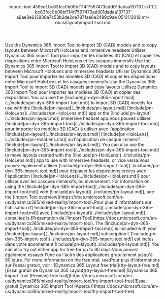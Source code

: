 <?xml version="1.0" encoding="UTF-8"?>
<xliff xmlns:logoport="urn:logoport:xliffeditor:xliff-extras:1.0" xmlns:tilt="urn:logoport:xliffeditor:tilt-non-translatables:1.0" xmlns:xsi="http://www.w3.org/2001/XMLSchema-instance" xmlns="urn:oasis:names:tc:xliff:document:1.2" xmlns:xliffext="urn:microsoft:content:schema:xliffextensions" version="1.2" xsi:schemaLocation="urn:oasis:names:tc:xliff:document:1.2 xliff-core-1.2-transitional.xsd">
  <file datatype="xml" source-language="en-US" original="import-tool.md" target-language="fr-FR">
    <header>
      <tool tool-company="Microsoft" tool-version="1.0-7889195" tool-name="mdxliff" tool-id="mdxliff"/>
      <xliffext:skl_file_name>import-tool.459eaf.bc83fcc0b08bf114f7597473add01dadaa137137.skl</xliffext:skl_file_name>
      <xliffext:version>1.2</xliffext:version>
      <xliffext:ms.openlocfilehash>bc83fcc0b08bf114f7597473add01dadaa137137</xliffext:ms.openlocfilehash>
      <xliffext:ms.sourcegitcommit>a9ae3e613938a7c53b2de2ce787fae6a3499c9ae</xliffext:ms.sourcegitcommit>
      <xliffext:ms.lasthandoff>05/21/2019</xliffext:ms.lasthandoff>
      <xliffext:ms.openlocfilepath>mr-docs\layout\import-tool.md</xliffext:ms.openlocfilepath>
    </header>
    <body>
      <group extype="content" id="content">
        <trans-unit xml:space="preserve" translate="yes" id="101" restype="x-metadata">
          <source>Use the Dynamics 365 Import Tool to import 3D (CAD) models and to copy layouts between Microsoft HoloLens and immersive headsets</source>
        <target logoport:matchpercent="101" state="translated" state-qualifier="leveraged-tm">Utiliser Dynamics 365 Import Tool pour importer les modèles 3D (CAO) et copier les dispositions entre Microsoft HoloLens et les casques immersifs</target></trans-unit>
        <trans-unit xml:space="preserve" translate="yes" id="102" restype="x-metadata">
          <source>Use the Dynamics 365 Import Tool to import 3D (CAD) models and to copy layouts between Microsoft HoloLens and immersive headsets</source>
        <target logoport:matchpercent="101" state="translated" state-qualifier="leveraged-tm">Utiliser Dynamics 365 Import Tool pour importer les modèles 3D (CAO) et copier les dispositions entre Microsoft HoloLens et les casques immersifs</target></trans-unit>
        <trans-unit xml:space="preserve" translate="yes" id="103">
          <source>Use the Dynamics 365 Import Tool to import 3D (CAD) models and copy layouts</source>
        <target logoport:matchpercent="101" state="translated" state-qualifier="leveraged-tm">Utilisez Dynamics 365 Import Tool pour importer les modèles 3D (CAO) et copier des dispositions</target></trans-unit>
        <trans-unit xml:space="preserve" translate="yes" id="104">
          <source>You can use the <ph id="ph1">[!include[pn-dyn-365-import-tool](../includes/pn-dyn-365-import-tool.md)]</ph> to import 3D (CAD) models for use with the <ph id="ph2">[!include[pn-layout](../includes/pn-layout.md)]</ph> <ph id="ph3">[!include[pn-HoloLens](../includes/pn-HoloLens.md)]</ph> app or the <ph id="ph4">[!include[pn-layout](../includes/pn-layout.md)]</ph> immersive headset app.</source><target logoport:matchpercent="91" state="translated" state-qualifier="fuzzy-match">Vous pouvez utiliser <ph id="ph1">[!include[pn-dyn-365-import-tool](../includes/pn-dyn-365-import-tool.md)]</ph> pour importer les modèles 3D (CAO) à utiliser avec l'application <ph id="ph2">[!include[pn-layout](../includes/pn-layout.md)]</ph> <ph id="ph3">[!include[pn-HoloLens](../includes/pn-HoloLens.md)]</ph> ou l'application de casque immersif <ph id="ph4">[!include[pn-layout](../includes/pn-layout.md)]</ph>.</target>
        </trans-unit>
        <trans-unit xml:space="preserve" translate="yes" id="105">
          <source>You can also use the <ph id="ph1">[!include[pn-dyn-365-import-tool](../includes/pn-dyn-365-import-tool.md)]</ph> to move layouts created with the <ph id="ph2">[!include[pn-HoloLens](../includes/pn-HoloLens.md)]</ph> app to use with immersive headsets, or vice versa.</source><target logoport:matchpercent="87" state="translated" state-qualifier="fuzzy-match">Vous pouvez également utiliser <ph id="ph1">[!include[pn-dyn-365-import-tool](../includes/pn-dyn-365-import-tool.md)]</ph> pour déplacer les dispositions créées avec l'application <ph id="ph2">[!include[pn-HoloLens](../includes/pn-HoloLens.md)]</ph> pour utiliser avec les casques immersifs, ou inversement.</target>
        </trans-unit>
        <trans-unit xml:space="preserve" translate="yes" id="106">
          <source>For information on using the <ph id="ph1">[!include[pn-dyn-365-import-tool](../includes/pn-dyn-365-import-tool.md)]</ph> with <ph id="ph2">[!include[pn-layout](../includes/pn-layout.md)]</ph>, see the <bpt id="p1">[</bpt>Import Tool overview<ept id="p1">](https://docs.microsoft.com/en-us/dynamics365/mixed-reality/import-tool)</ept>.</source><target logoport:matchpercent="84" state="translated" state-qualifier="fuzzy-match">Pour plus d'informations sur l'utilisation d'<ph id="ph1">[!include[pn-dyn-365-import-tool](../includes/pn-dyn-365-import-tool.md)]</ph> avec <ph id="ph2">[!include[pn-layout](../includes/pn-layout.md)]</ph>, consultez la <bpt id="p1">[</bpt>Présentation de l'Import Tool<ept id="p1">](https://docs.microsoft.com/en-us/dynamics365/mixed-reality/import-tool)</ept>.</target>
        </trans-unit>
        <trans-unit xml:space="preserve" translate="yes" id="107">
          <source>The <ph id="ph1">[!include[pn-dyn-365-import-tool](../includes/pn-dyn-365-import-tool.md)]</ph> is included with your <ph id="ph2">[!include[pn-layout](../includes/pn-layout.md)]</ph> subscription.</source><target logoport:matchpercent="77" state="translated" state-qualifier="fuzzy-match">L'<ph id="ph1">[!include[pn-dyn-365-import-tool](../includes/pn-dyn-365-import-tool.md)]</ph> est inclus dans votre abonnement <ph id="ph2">[!include[pn-layout](../includes/pn-layout.md)]</ph>.</target>
        </trans-unit>
        <trans-unit xml:space="preserve" translate="yes" id="108">
          <source>You can also try out either app for free for up to 90 days.</source><target logoport:matchpercent="100" state="translated" state-qualifier="exact-match">Vous pouvez également essayer l'une ou l'autre des applications gratuitement jusqu'à 90 jours.</target>
        </trans-unit>
        <trans-unit xml:space="preserve" translate="yes" id="109">
          <source>For more information on the free trial, see:</source><target logoport:matchpercent="100" state="translated" state-qualifier="exact-match">Pour plus d'informations sur l'essai gratuit, voir :</target>
        </trans-unit>
        <trans-unit xml:space="preserve" translate="yes" id="110">
          <source><bpt id="p1">[</bpt>Dynamics 365 Layout free trial<ept id="p1">](try-layout-free.md)</ept></source><target logoport:matchpercent="100" state="translated" state-qualifier="exact-match"><bpt id="p1">[</bpt>Essai gratuit de Dynamics 365 Layout<ept id="p1">](try-layout-free.md)</ept></target>
        </trans-unit>
        <trans-unit xml:space="preserve" translate="yes" id="111">
          <source><bpt id="p1">[</bpt>Dynamics 365 Import Tool (Preview) free trial<ept id="p1">](https://docs.microsoft.com/en-us/dynamics365/mixed-reality/import-tool/try-import-tool-free)</ept></source><target logoport:matchpercent="70" state="translated" state-qualifier="leveraged-mt"><bpt id="p1">[</bpt>Essai gratuit Dynamics 365 Import Tool (Aperçu)<ept id="p1">](https://docs.microsoft.com/en-us/dynamics365/mixed-reality/import-tool/try-import-tool-free)</ept></target>
        </trans-unit>
      </group>
    </body>
  </file>
</xliff>